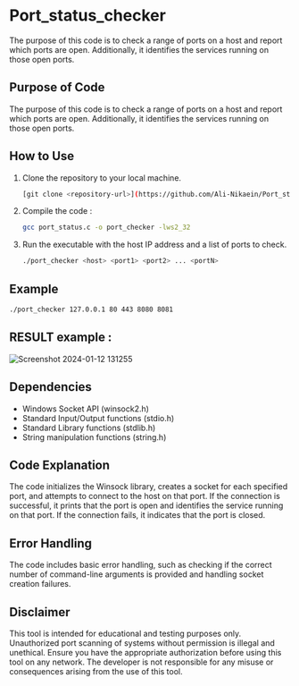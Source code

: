 # Port_status_checker
The purpose of this code is to check a range of ports on a host and report which ports are open. Additionally, it identifies the services running on those open ports.

## Purpose of Code
The purpose of this code is to check a range of ports on a host and report which ports are open. Additionally, it identifies the services running on those open ports.

## How to Use
1. Clone the repository to your local machine.
   ```bash
   [git clone <repository-url>](https://github.com/Ali-Nikaein/Port_status_checker.git)
   ```
2. Compile the code :
   ```bash
   gcc port_status.c -o port_checker -lws2_32
   ```
3. Run the executable with the host IP address and a list of ports to check.
   ```bash
   ./port_checker <host> <port1> <port2> ... <portN>
   ```

## Example
```bash
./port_checker 127.0.0.1 80 443 8080 8081
```

## RESULT example :
![Screenshot 2024-01-12 131255](https://github.com/Ali-Nikaein/Port_status_checker/assets/108432369/f417749a-28d9-4bbc-b147-31b85f9be23d)

## Dependencies
- Windows Socket API (winsock2.h)
- Standard Input/Output functions (stdio.h)
- Standard Library functions (stdlib.h)
- String manipulation functions (string.h)

## Code Explanation
The code initializes the Winsock library, creates a socket for each specified port, and attempts to connect to the host on that port. If the connection is successful, it prints that the port is open and identifies the service running on that port. If the connection fails, it indicates that the port is closed.

## Error Handling
The code includes basic error handling, such as checking if the correct number of command-line arguments is provided and handling socket creation failures.

## Disclaimer
This tool is intended for educational and testing purposes only. Unauthorized port scanning of systems without permission is illegal and unethical. Ensure you have the appropriate authorization before using this tool on any network. The developer is not responsible for any misuse or consequences arising from the use of this tool.
